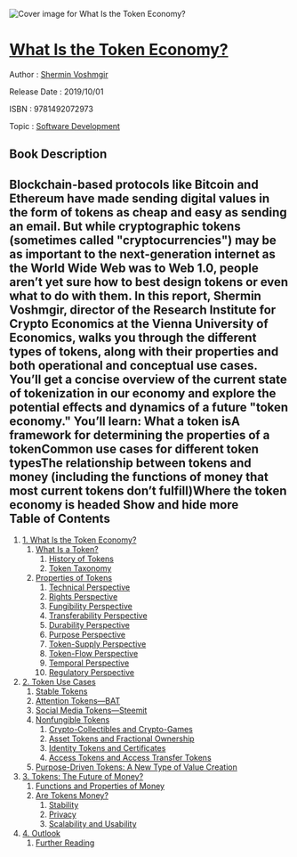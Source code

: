 ![Cover image for What Is the Token Economy?](https://imgdetail.ebookreading.net/cover/cover/20200215/EB9781492072973.jpg)

[What Is the Token Economy?](https://ebookreading.net/view/book/What+Is+the+Token+Economy%3F-EB9781492072973_1.html "What Is the Token Economy?")
====================================================================================================================

Author : [Shermin Voshmgir](https://ebookreading.net/search/author/Shermin+Voshmgir)

Release Date : 2019/10/01

ISBN : 9781492072973

Topic : [Software Development](https://ebookreading.net/search/category/software-development)

Book Description
-----------------

 Blockchain-based protocols like Bitcoin and Ethereum have made sending digital values in the form of tokens as cheap and easy as sending an email. But while cryptographic tokens (sometimes called "cryptocurrencies") may be as important to the next-generation internet as the World Wide Web was to Web 1.0, people aren’t yet sure how to best design tokens or even what to do with them.
In this report, Shermin Voshmgir, director of the Research Institute for Crypto Economics at the Vienna University of Economics, walks you through the different types of tokens, along with their properties and both operational and conceptual use cases. You’ll get a concise overview of the current state of tokenization in our economy and explore the potential effects and dynamics of a future "token economy."
You’ll learn:
What a token isA framework for determining the properties of a tokenCommon use cases for different token typesThe relationship between tokens and money (including the functions of money that most current tokens don’t fulfill)Where the token economy is headed        Show and hide more                
Table of Contents
-----------------

1. [1. What Is the Token Economy?](https://ebookreading.net/view/book/What+Is+the+Token+Economy%3F-EB9781492072973_4.html#what_is_token_econo)
    1. [What Is a Token?](https://ebookreading.net/view/book/What+Is+the+Token+Economy%3F-EB9781492072973_4.html#what_is_a_token)
        1. [History of Tokens](https://ebookreading.net/view/book/What+Is+the+Token+Economy%3F-EB9781492072973_4.html#history_of_tokens)
        1. [Token Taxonomy](https://ebookreading.net/view/book/What+Is+the+Token+Economy%3F-EB9781492072973_4.html#token_taxonomy)
    1. [Properties of Tokens](https://ebookreading.net/view/book/What+Is+the+Token+Economy%3F-EB9781492072973_4.html#properties_of_token)
        1. [Technical Perspective](https://ebookreading.net/view/book/What+Is+the+Token+Economy%3F-EB9781492072973_4.html#technical_perspecti)
        1. [Rights Perspective](https://ebookreading.net/view/book/What+Is+the+Token+Economy%3F-EB9781492072973_4.html#rights_perspective)
        1. [Fungibility Perspective](https://ebookreading.net/view/book/What+Is+the+Token+Economy%3F-EB9781492072973_4.html#fungibility_perspec)
        1. [Transferability Perspective](https://ebookreading.net/view/book/What+Is+the+Token+Economy%3F-EB9781492072973_4.html#transferability_per)
        1. [Durability Perspective](https://ebookreading.net/view/book/What+Is+the+Token+Economy%3F-EB9781492072973_4.html#durability_perspect)
        1. [Purpose Perspective](https://ebookreading.net/view/book/What+Is+the+Token+Economy%3F-EB9781492072973_4.html#purpose_perspective)
        1. [Token-Supply Perspective](https://ebookreading.net/view/book/What+Is+the+Token+Economy%3F-EB9781492072973_4.html#token_supply_perspe)
        1. [Token-Flow Perspective](https://ebookreading.net/view/book/What+Is+the+Token+Economy%3F-EB9781492072973_4.html#token_flow_perspect)
        1. [Temporal Perspective](https://ebookreading.net/view/book/What+Is+the+Token+Economy%3F-EB9781492072973_4.html#temporal_perspectiv)
        1. [Regulatory Perspective](https://ebookreading.net/view/book/What+Is+the+Token+Economy%3F-EB9781492072973_4.html#regulatory_perspect)
1. [2. Token Use Cases](https://ebookreading.net/view/book/What+Is+the+Token+Economy%3F-EB9781492072973_5.html#token_use_cases)
    1. [Stable Tokens](https://ebookreading.net/view/book/What+Is+the+Token+Economy%3F-EB9781492072973_5.html#stable_tokens)
    1. [Attention Tokens—BAT](https://ebookreading.net/view/book/What+Is+the+Token+Economy%3F-EB9781492072973_5.html#attention_tokens_ba)
    1. [Social Media Tokens—Steemit](https://ebookreading.net/view/book/What+Is+the+Token+Economy%3F-EB9781492072973_5.html#social_media_tokens)
    1. [Nonfungible Tokens](https://ebookreading.net/view/book/What+Is+the+Token+Economy%3F-EB9781492072973_5.html#nonfungible_tokens)
        1. [Crypto-Collectibles and Crypto-Games](https://ebookreading.net/view/book/What+Is+the+Token+Economy%3F-EB9781492072973_5.html#crypto_collectibles)
        1. [Asset Tokens and Fractional Ownership](https://ebookreading.net/view/book/What+Is+the+Token+Economy%3F-EB9781492072973_5.html#asset_tokens_and_fr)
        1. [Identity Tokens and Certificates](https://ebookreading.net/view/book/What+Is+the+Token+Economy%3F-EB9781492072973_5.html#identity_tokens_and)
        1. [Access Tokens and Access Transfer Tokens](https://ebookreading.net/view/book/What+Is+the+Token+Economy%3F-EB9781492072973_5.html#access_tokens_and_a)
    1. [Purpose-Driven Tokens: A New Type of Value Creation](https://ebookreading.net/view/book/What+Is+the+Token+Economy%3F-EB9781492072973_5.html#purpose_driven_toke)
1. [3. Tokens: The Future of Money?](https://ebookreading.net/view/book/What+Is+the+Token+Economy%3F-EB9781492072973_6.html#tokens_the_future_o)
    1. [Functions and Properties of Money](https://ebookreading.net/view/book/What+Is+the+Token+Economy%3F-EB9781492072973_6.html#functions_and_prope)
    1. [Are Tokens Money?](https://ebookreading.net/view/book/What+Is+the+Token+Economy%3F-EB9781492072973_6.html#are_tokens_money)
        1. [Stability](https://ebookreading.net/view/book/What+Is+the+Token+Economy%3F-EB9781492072973_6.html#stability_idPGxxKD)
        1. [Privacy](https://ebookreading.net/view/book/What+Is+the+Token+Economy%3F-EB9781492072973_6.html#privacy_ide7ByhI)
        1. [Scalability and Usability](https://ebookreading.net/view/book/What+Is+the+Token+Economy%3F-EB9781492072973_6.html#scalability_and_usa)
1. [4. Outlook](https://ebookreading.net/view/book/What+Is+the+Token+Economy%3F-EB9781492072973_7.html#outlook_idIgzj9o)
    1. [Further Reading](https://ebookreading.net/view/book/What+Is+the+Token+Economy%3F-EB9781492072973_7.html#further_reading)
